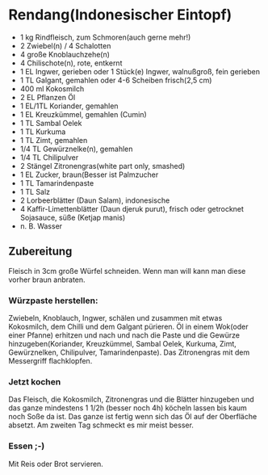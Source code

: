 

# Rendang(Indonesischer Eintopf)

+ 1 kg	    Rindfleisch, zum Schmoren(auch gerne mehr!)
+ 2 	        Zwiebel(n) / 4 Schalotten
+ 4 	        große Knoblauchzehe(n)
+ 4 	        Chilischote(n), rote, entkernt
+ 1 EL	    Ingwer, gerieben oder 1 Stück(e)	Ingwer, walnußgroß, fein gerieben
+ 1 TL	    Galgant, gemahlen oder 4-6 Scheiben frisch(2,5 cm)
+ 400 ml	    Kokosmilch
+ 2 EL	    Pflanzen Öl
+ 1 EL/1TL    Koriander, gemahlen
+ 1 EL	    Kreuzkümmel, gemahlen (Cumin)
+ 1 TL	    Sambal Oelek
+ 1 TL	    Kurkuma
+ 1 TL	    Zimt, gemahlen
+ 1/4 TL	    Gewürznelke(n), gemahlen
+ 1/4 TL	    Chilipulver
+ 2 Stängel	Zitronengras(white part only, smashed)
+ 1 EL	    Zucker, braun(Besser ist Palmzucher
+ 1 TL	    Tamarindenpaste
+ 1 TL        Salz
+ 2 	        Lorbeerblätter (Daun Salam), indonesische
+ 4 	        Kaffir-Limettenblätter (Daun djeruk purut), frisch oder getrocknet
            Sojasauce, süße (Ketjap manis)
+ n. B.	    Wasser

## Zubereitung
Fleisch in 3cm große Würfel schneiden. Wenn man will kann man diese vorher braun anbraten.
### Würzpaste herstellen:
Zwiebeln, Knoblauch, Ingwer, schälen und zusammen mit etwas Kokosmilch,  dem Chilli und dem Galgant pürieren. 
Öl in einem Wok(oder einer Pfanne) erhitzen und nach und nach die Paste und die Gewürze hinzugeben(Koriander, Kreuzkümmel, Sambal Oelek, Kurkuma, Zimt, Gewürznelken, Chilipulver, Tamarindenpaste).
Das Zitronengras mit dem Messergriff flachklopfen.
### Jetzt kochen
Das Fleisch, die Kokosmilch, Zitronengras und die Blätter hinzugeben und das ganze mindestens 1 1/2h (besser noch 4h) köcheln lassen bis kaum noch Soße da ist.
Das ganze ist fertig wenn sich das Öl auf der Oberfläche absetzt. Am zweiten Tag schmeckt es mir meist besser.
### Essen ;-)
Mit Reis oder Brot servieren.
